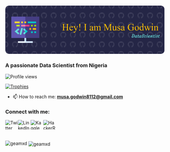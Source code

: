 ![Header](github-header-image.png)

<h3 align="left">A passionate Data Scientist from Nigeria</h3>

<p align="left">
  <img src="https://komarev.com/ghpvc/?username=geamxd&label=Profile%20views&color=0e75b6&style=flat" alt="Profile views" />
</p>

<p align="left">
  <a href="https://github.com/ryo-ma/github-profile-trophy">
    <img src="https://github-profile-trophy.vercel.app/?username=geamxd" alt="Trophies" />
  </a>
</p>

- 📫 How to reach me: **musa.godwin8112@gmail.com**

<h3 align="left">Connect with me:</h3>
<p align="left">
  <a href="https://twitter.com/musa__godwin" target="blank">
    <img align="left" src="https://raw.githubusercontent.com/rahuldkjain/github-profile-readme-generator/master/src/images/icons/Social/twitter.svg" alt="Twitter" height="30" width="40" />
  </a>
  <a href="https://linkedin.com/in/musa-godwin" target="blank">
    <img align="left" src="https://raw.githubusercontent.com/rahuldkjain/github-profile-readme-generator/master/src/images/icons/Social/linked-in-alt.svg" alt="LinkedIn" height="30" width="40" />
  </a>
  <a href="https://kaggle.com/musagodwin" target="blank">
    <img align="left" src="https://raw.githubusercontent.com/rahuldkjain/github-profile-readme-generator/master/src/images/icons/Social/kaggle.svg" alt="Kaggle" height="30" width="40" />
  </a>
  <a href="https://www.hackerrank.com/musa_godwin" target="blank"> 
  <img align="left" src="https://raw.githubusercontent.com/rahuldkjain/github-profile-readme-generator/master/src/images/icons/Social/hackerrank.svg" alt="HackerRank" height="30" width="40" />
  </a>
</p>

 <br>
 <br>
 <br>
    
<p><img align="left" src="https://github-readme-stats.vercel.app/api/top-langs?username=geamxd&show_icons=true&locale=en&layout=compact" alt="geamxd" /></p>

<p>&nbsp;<img align="center" src="https://github-readme-stats.vercel.app/api?username=geamxd&show_icons=true&locale=en" alt="geamxd" /></p>

